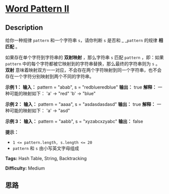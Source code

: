 # [Word Pattern II][title]

## Description

给你一种规律 `pattern` 和一个字符串 `s`，请你判断 `s` 是否和 _ _`pattern` 的规律 **相匹配** 。

如果存在单个字符到字符串的 **双射映射** ，那么字符串 `s` 匹配 `pattern` ，即：如果`pattern`
中的每个字符都被它映射到的字符串替换，那么最终的字符串则为 `s` 。 **双射**
意味着映射双方一一对应，不会存在两个字符映射到同一个字符串，也不会存在一个字符分别映射到两个不同的字符串。



**示例 1：**
            **输入：** pattern = "abab", s = "redblueredblue"    **输出：** true    **解释：** 一种可能的映射如下：    'a' -> "red"    'b' -> "blue"

**示例 2：**
            **输入：** pattern = "aaaa", s = "asdasdasdasd"    **输出：** true    **解释：** 一种可能的映射如下：    'a' -> "asd"    

**示例 3：**
            **输入：** pattern = "aabb", s = "xyzabcxzyabc"    **输出：** false    



**提示：**

  * `1 <= pattern.length, s.length <= 20`
  * `pattern` 和 `s` 由小写英文字母组成


**Tags:** Hash Table, String, Backtracking

**Difficulty:** Medium

## 思路

[title]: https://leetcode-cn.com/problems/word-pattern-ii
